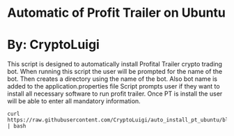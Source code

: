 # Automatic of Profit Trailer on Ubuntu
# By: CryptoLuigi

This script is designed to automatically install Profital Trailer crypto trading bot.
When running this script the user will be prompted for the name of the bot.
Then creates a directory using the name of the bot. Also bot name is added to the application.properties file
Script prompts user if they want to install all necessary software to run profit trailer.
Once PT is install the user will be able to enter all mandatory information.


```
curl https://raw.githubusercontent.com/CryptoLuigi/auto_install_pt_ubuntu/blob/master/auto_install_pt_ubuntu.sh | bash
 ```

